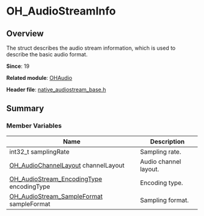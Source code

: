 # OH_AudioStreamInfo
<!--Kit: Audio Kit-->
<!--Subsystem: Multimedia-->
<!--Owner: @songshenke-->
<!--Designer: @caixuejiang; @hao-liangfei; @zhanganxiang-->
<!--Tester: @Filger-->
<!--Adviser: @zengyawen-->

## Overview

The struct describes the audio stream information, which is used to describe the basic audio format.

**Since**: 19

**Related module**: [OHAudio](capi-ohaudio.md)

**Header file**: [native_audiostream_base.h](capi-native-audiostream-base-h.md)

## Summary

### Member Variables

| Name| Description|
| -- | -- |
| int32_t samplingRate | Sampling rate.|
| [OH_AudioChannelLayout](../apis-avcodec-kit/_core.md#oh_audiochannellayout-1) channelLayout | Audio channel layout.|
| [OH_AudioStream_EncodingType](capi-native-audiostream-base-h.md#oh_audiostream_encodingtype) encodingType | Encoding type.|
| [OH_AudioStream_SampleFormat](capi-native-audiostream-base-h.md#oh_audiostream_sampleformat) sampleFormat | Sampling format.|
